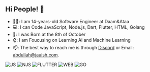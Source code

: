 ## Hi People! 👋

- 👨‍💻: I am 14-years-old Software Engineer at Daam&Ataa
- 💻: I can Code JavaScript, Node.js, Dart, Flutter, HTML, Golang 
- 🎂: I was Born at the 8th of October
- ⌚: I am Foucusing on Learning Ai and Machine Learning
- 📫: The best way to reach me is through [Discord](https://discord.gg/vPtydfpguB) or Email: abdullah@jauish.com.
<img alt="JS" src="https://img.shields.io/badge/Javascript-JS-yellow"/>
<img alt="NJS" src="https://img.shields.io/badge/Node.js-Njs-brightgreen"/>
<img alt="FLUTTER" src="https://img.shields.io/badge/Dart-Flutter-blue"/>
<img alt="WEB" src="https://img.shields.io/badge/HTML-Web-important"/>
<img alt="GO" src="https://img.shields.io/badge/GO-Golang-9cf"/>
